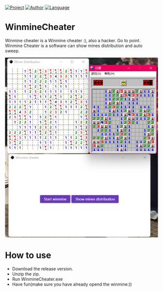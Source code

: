 [![Project](https://img.shields.io/badge/Project-WinmineCheater-ff69b4)](https://github.com/Gioone/WinmineCheater) [![Author](https://img.shields.io/badge/Author-Gioone-blueviolet)](https://github.com/Gioone/WinmineCheater) [![Language](https://img.shields.io/badge/Language-C%23-blue)](https://docs.microsoft.com/en-us/dotnet/csharp/)

# WinmineCheater
Winmine cheater is a Winmine cheater :), also a hacker.
Go to point. Winmine Cheater is a software can show mines distribution and auto sweep.

![image](https://github.com/Gioone/WinmineCheater/blob/master/WinmineCheater/Images/ProjectImage.png)

# How to use
* Download the release version.
* Unzip the zip.
* Run WinmineCheater.exe
* Have fun(make sure you have already opend the winmine:))
